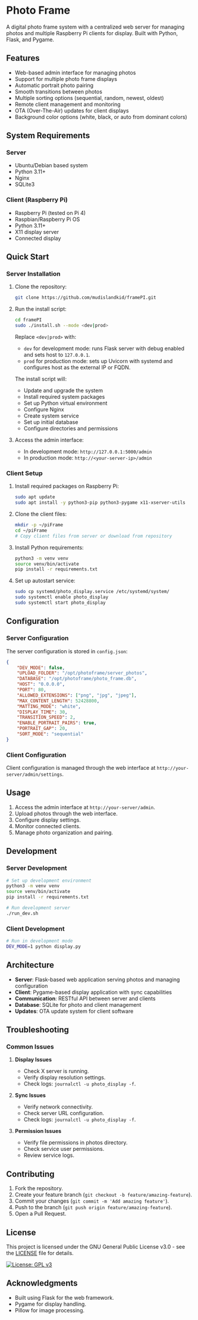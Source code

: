
# Photo Frame

A digital photo frame system with a centralized web server for managing photos and multiple Raspberry Pi clients for display. Built with Python, Flask, and Pygame.

## Features

- Web-based admin interface for managing photos
- Support for multiple photo frame displays
- Automatic portrait photo pairing
- Smooth transitions between photos
- Multiple sorting options (sequential, random, newest, oldest)
- Remote client management and monitoring
- OTA (Over-The-Air) updates for client displays
- Background color options (white, black, or auto from dominant colors)

## System Requirements

### Server
- Ubuntu/Debian based system
- Python 3.11+
- Nginx
- SQLite3

### Client (Raspberry Pi)
- Raspberry Pi (tested on Pi 4)
- Raspbian/Raspberry Pi OS
- Python 3.11+
- X11 display server
- Connected display

## Quick Start

### Server Installation

1. Clone the repository:
   ```bash
   git clone https://github.com/mudislandkid/framePI.git
   ```

2. Run the install script:
   ```bash
   cd framePI
   sudo ./install.sh --mode <dev|prod>
   ```

   Replace `<dev|prod>` with:
   - `dev` for development mode: runs Flask server with debug enabled and sets host to `127.0.0.1`.
   - `prod` for production mode: sets up Uvicorn with systemd and configures host as the external IP or FQDN.

   The install script will:
   - Update and upgrade the system
   - Install required system packages
   - Set up Python virtual environment
   - Configure Nginx
   - Create system service
   - Set up initial database
   - Configure directories and permissions

3. Access the admin interface:
   - In development mode: `http://127.0.0.1:5000/admin`
   - In production mode: `http://<your-server-ip>/admin`

### Client Setup

1. Install required packages on Raspberry Pi:
   ```bash
   sudo apt update
   sudo apt install -y python3-pip python3-pygame x11-xserver-utils
   ```

2. Clone the client files:
   ```bash
   mkdir -p ~/piFrame
   cd ~/piFrame
   # Copy client files from server or download from repository
   ```

3. Install Python requirements:
   ```bash
   python3 -m venv venv
   source venv/bin/activate
   pip install -r requirements.txt
   ```

4. Set up autostart service:
   ```bash
   sudo cp systemd/photo_display.service /etc/systemd/system/
   sudo systemctl enable photo_display
   sudo systemctl start photo_display
   ```

## Configuration

### Server Configuration

The server configuration is stored in `config.json`:

```json
{
    "DEV_MODE": false,
    "UPLOAD_FOLDER": "/opt/photoframe/server_photos",
    "DATABASE": "/opt/photoframe/photo_frame.db",
    "HOST": "0.0.0.0",
    "PORT": 80,
    "ALLOWED_EXTENSIONS": ["png", "jpg", "jpeg"],
    "MAX_CONTENT_LENGTH": 52428800,
    "MATTING_MODE": "white",
    "DISPLAY_TIME": 30,
    "TRANSITION_SPEED": 2,
    "ENABLE_PORTRAIT_PAIRS": true,
    "PORTRAIT_GAP": 20,
    "SORT_MODE": "sequential"
}
```

### Client Configuration

Client configuration is managed through the web interface at `http://your-server/admin/settings`.

## Usage

1. Access the admin interface at `http://your-server/admin`.
2. Upload photos through the web interface.
3. Configure display settings.
4. Monitor connected clients.
5. Manage photo organization and pairing.

## Development

### Server Development
```bash
# Set up development environment
python3 -m venv venv
source venv/bin/activate
pip install -r requirements.txt

# Run development server
./run_dev.sh
```

### Client Development
```bash
# Run in development mode
DEV_MODE=1 python display.py
```

## Architecture

- **Server**: Flask-based web application serving photos and managing configuration
- **Client**: Pygame-based display application with sync capabilities
- **Communication**: RESTful API between server and clients
- **Database**: SQLite for photo and client management
- **Updates**: OTA update system for client software

## Troubleshooting

### Common Issues

1. **Display Issues**
   - Check X server is running.
   - Verify display resolution settings.
   - Check logs: `journalctl -u photo_display -f`.

2. **Sync Issues**
   - Verify network connectivity.
   - Check server URL configuration.
   - Check logs: `journalctl -u photo_display -f`.

3. **Permission Issues**
   - Verify file permissions in photos directory.
   - Check service user permissions.
   - Review service logs.

## Contributing

1. Fork the repository.
2. Create your feature branch (`git checkout -b feature/amazing-feature`).
3. Commit your changes (`git commit -m 'Add amazing feature'`).
4. Push to the branch (`git push origin feature/amazing-feature`).
5. Open a Pull Request.

## License

This project is licensed under the GNU General Public License v3.0 - see the [LICENSE](LICENSE) file for details.

[![License: GPL v3](https://img.shields.io/badge/License-GPLv3-blue.svg)](https://www.gnu.org/licenses/gpl-3.0)

## Acknowledgments

- Built using Flask for the web framework.
- Pygame for display handling.
- Pillow for image processing.
